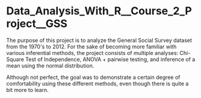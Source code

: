 # Data_Analysis_With_R__Course_2_Project__GSS
The purpose of this project is to analyze the General Social Survey dataset from the 1970's to 2012.
For the sake of becoming more familiar with various inferential methods, the project consists
of multiple analyses: Chi-Square Test of Independence, ANOVA + pairwise testing, and inference of a mean using the normal distribution.

Although not perfect, the goal was to demonstrate a certain degree of comfortability using these different methods, even though there is quite a bit more to learn.